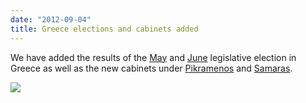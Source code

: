 ```yaml
---
date: "2012-09-04"
title: Greece elections and cabinets added
---
```


We have added the results of the [May](http://dev.parlgov.org/data/grc/election-parliament/2012-05-06/) and [June](http://dev.parlgov.org/data/grc/election-parliament/2012-06-17/) legislative election in Greece as well as the new cabinets under [Pikramenos](http://dev.parlgov.org/data/grc/cabinet-party/2012-05-16/) and [Samaras](http://dev.parlgov.org/data/grc/cabinet-party/2012-06-20/).

![](/images/parliament-netherlands.jpg)

